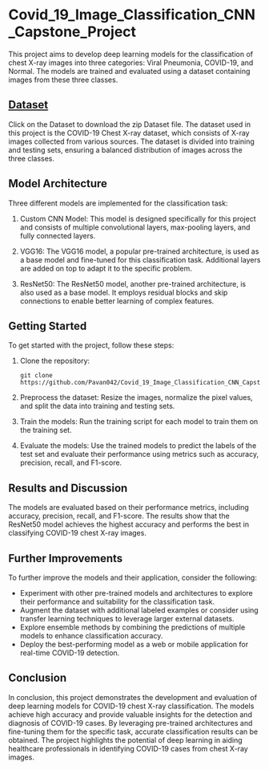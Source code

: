 # Covid_19_Image_Classification_CNN_Capstone_Project

This project aims to develop deep learning models for the classification of chest X-ray images into three categories: Viral Pneumonia, COVID-19, and Normal. The models are trained and evaluated using a dataset containing images from these three classes.

## [Dataset](https://www.kaggle.com/datasets/pranavraikokte/covid19-image-dataset/download?datasetVersionNumber=2)

Click on the Dataset to download the zip Dataset file.
The dataset used in this project is the COVID-19 Chest X-ray dataset, which consists of X-ray images collected from various sources. The dataset is divided into training and testing sets, ensuring a balanced distribution of images across the three classes.

## Model Architecture

Three different models are implemented for the classification task:

1. Custom CNN Model: This model is designed specifically for this project and consists of multiple convolutional layers, max-pooling layers, and fully connected layers.

2. VGG16: The VGG16 model, a popular pre-trained architecture, is used as a base model and fine-tuned for this classification task. Additional layers are added on top to adapt it to the specific problem.

3. ResNet50: The ResNet50 model, another pre-trained architecture, is also used as a base model. It employs residual blocks and skip connections to enable better learning of complex features.

## Getting Started

To get started with the project, follow these steps:

1. Clone the repository:
   ```
   git clone https://github.com/Pavan042/Covid_19_Image_Classification_CNN_Capstone_Project.git
   ```

3. Preprocess the dataset: Resize the images, normalize the pixel values, and split the data into training and testing sets.

4. Train the models: Run the training script for each model to train them on the training set.

5. Evaluate the models: Use the trained models to predict the labels of the test set and evaluate their performance using metrics such as accuracy, precision, recall, and F1-score.

## Results and Discussion

The models are evaluated based on their performance metrics, including accuracy, precision, recall, and F1-score. The results show that the ResNet50 model achieves the highest accuracy and performs the best in classifying COVID-19 chest X-ray images.

## Further Improvements

To further improve the models and their application, consider the following:

- Experiment with other pre-trained models and architectures to explore their performance and suitability for the classification task.
- Augment the dataset with additional labeled examples or consider using transfer learning techniques to leverage larger external datasets.
- Explore ensemble methods by combining the predictions of multiple models to enhance classification accuracy.
- Deploy the best-performing model as a web or mobile application for real-time COVID-19 detection.

## Conclusion

In conclusion, this project demonstrates the development and evaluation of deep learning models for COVID-19 chest X-ray classification. The models achieve high accuracy and provide valuable insights for the detection and diagnosis of COVID-19 cases. By leveraging pre-trained architectures and fine-tuning them for the specific task, accurate classification results can be obtained. The project highlights the potential of deep learning in aiding healthcare professionals in identifying COVID-19 cases from chest X-ray images.
